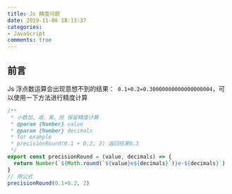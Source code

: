 ```yaml
---
title: Js 精度问题
date: 2019-11-06 18:13:37
categories:
- JavaScript
comments: true
---
```




## 前言

Js 浮点数运算会出现意想不到的结果：` 0.1+0.2=0.30000000000000000004`，可以使用一下方法进行精度计算

<!-- more -->

```js
/**
 * 小数加、减、乘、除 保留精度计算
 * @param {Number} value
 * @param {Number} decimals
 * for example
 * precisionRound(0.1 + 0.2, 2) 返回结果0.3
 */
export const precisionRound = (value, decimals) => {
  return Number(`${Math.round(`${value}e${decimals}`)}e-${decimals}`)
}
// 用公式
precisionRound(0.1+0.2, 2)
```